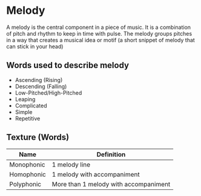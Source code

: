 # Melody

A melody is the central component in a piece of music. It is a combination of pitch and rhythm to keep in time with pulse. The melody groups pitches in a way that creates a musical idea or motif (a short snippet of melody that can stick in your head)

## Words used to describe melody

- Ascending (Rising)
- Descending (Falling)
- Low-Pitched/High-Pitched
- Leaping
- Complicated
- Simple
- Repetitive

## Texture (Words)

| Name       | Definition                            |
|------------|---------------------------------------|
| Monophonic | 1 melody line                         |
| Homophonic | 1 melody with accompaniment           |
| Polyphonic | More than 1 melody with accompaniment |

